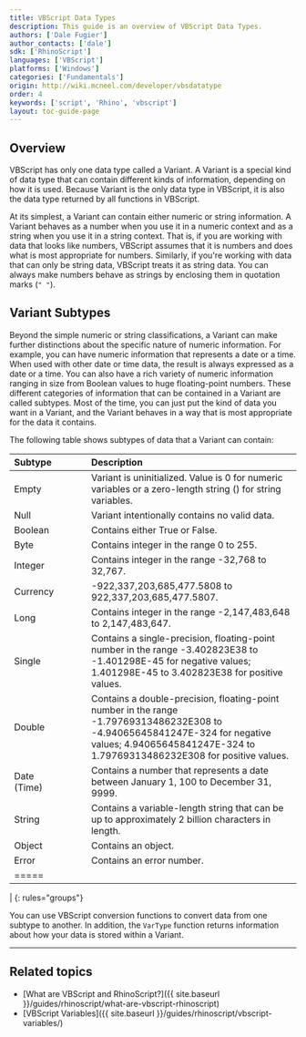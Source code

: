 ```yaml
---
title: VBScript Data Types
description: This guide is an overview of VBScript Data Types.
authors: ['Dale Fugier']
author_contacts: ['dale']
sdk: ['RhinoScript']
languages: ['VBScript']
platforms: ['Windows']
categories: ['Fundamentals']
origin: http://wiki.mcneel.com/developer/vbsdatatype
order: 4
keywords: ['script', 'Rhino', 'vbscript']
layout: toc-guide-page
---
```


 
## Overview

VBScript has only one data type called a Variant.  A Variant is a special kind of data type that can contain different kinds of information, depending on how it is used.  Because Variant is the only data type in VBScript, it is also the data type returned by all functions in VBScript.

At its simplest, a Variant can contain either numeric or string information.  A Variant behaves as a number when you use it in a numeric context and as a string when you use it in a string context.  That is, if you are working with data that looks like numbers, VBScript assumes that it is numbers and does what is most appropriate for numbers.  Similarly, if you're working with data that can only be string data, VBScript treats it as string data. You can always make numbers behave as strings by enclosing them in quotation marks (`" "`).

## Variant Subtypes

Beyond the simple numeric or string classifications, a Variant can make further distinctions about the specific nature of numeric information.  For example, you can have numeric information that represents a date or a time. When used with other date or time data, the result is always expressed as a date or a time.  You can also have a rich variety of numeric information ranging in size from Boolean values to huge floating-point numbers.  These different categories of information that can be contained in a Variant are called subtypes.  Most of the time, you can just put the kind of data you want in a Variant, and the Variant behaves in a way that is most appropriate for the data it contains.

The following table shows subtypes of data that a Variant can contain:

| Subtype | | | |  Description |
|:--------|:-:|:-:|:-:|:--------|
| Empty   | | | | Variant is uninitialized.  Value is 0 for numeric variables or a zero-length string () for string variables.   |
| Null   | | | | Variant intentionally contains no valid data.   |
| Boolean   | | | | Contains either True or False.   |
| Byte   | | | | Contains integer in the range 0 to 255.   |
| Integer   | | | | Contains integer in the range -32,768 to 32,767.   |
| Currency   | | | | -922,337,203,685,477.5808 to 922,337,203,685,477.5807.   |
| Long   | | | | Contains integer in the range -2,147,483,648 to 2,147,483,647.   |
| Single   | | | | Contains a single-precision, floating-point number in the range -3.402823E38 to -1.401298E-45 for negative values; 1.401298E-45 to 3.402823E38 for positive values.   |
| Double   | | | | Contains a double-precision, floating-point number in the range -1.79769313486232E308 to -4.94065645841247E-324 for negative values; 4.94065645841247E-324 to 1.79769313486232E308 for positive values.   |
| Date (Time)   | | | | Contains a number that represents a date between January 1, 100 to December 31, 9999.   |
| String   | | | | Contains a variable-length string that can be up to approximately 2 billion characters in length.   |
| Object   | | | | Contains an object.   |
| Error   | | | | Contains an error number.   |
|=====
|
{: rules="groups"}

You can use VBScript conversion functions to convert data from one subtype to another. In addition, the `VarType` function returns information about how your data is stored within a Variant.

---

## Related topics

- [What are VBScript and RhinoScript?]({{ site.baseurl }}/guides/rhinoscript/what-are-vbscript-rhinoscript)
- [VBScript Variables]({{ site.baseurl }}/guides/rhinoscript/vbscript-variables/)
